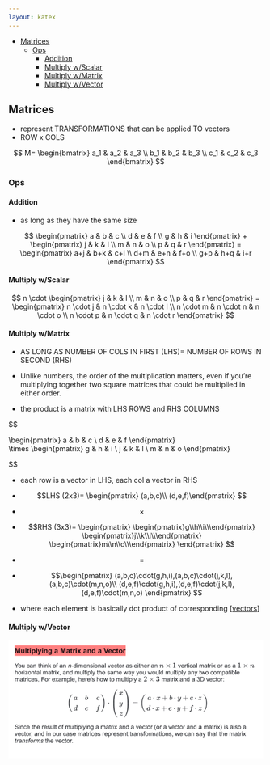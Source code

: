 ```yaml
---
layout: katex
---
```

- [Matrices](#matrices)
  - [Ops](#ops)
    - [Addition](#addition)
    - [Multiply w/Scalar](#multiply-wscalar)
    - [Multiply w/Matrix](#multiply-wmatrix)
    - [Multiply w/Vector](#multiply-wvector)

## Matrices

- represent TRANSFORMATIONS that can be applied TO vectors 
- ROW x COLS 

$$ M= \begin{bmatrix}
a_1 & a_2 & a_3 \\
b_1 & b_2 & b_3 \\
c_1 & c_2 & c_3 
\end{bmatrix}  $$


### Ops 
#### Addition

- as long as they have the same size

$$ \begin{pmatrix}
a & b & c \\
d & e & f \\
g & h & i 
\end{pmatrix}  +  
\begin{pmatrix}
j & k & l \\
m & n & o \\
p & q & r 
\end{pmatrix} =
\begin{pmatrix}
a+j & b+k & c+l \\
d+m & e+n & f+o \\
g+p & h+q & i+r 
\end{pmatrix}
$$


#### Multiply w/Scalar 

$$ n  \cdot  
\begin{pmatrix}
j & k & l \\
m & n & o \\
p & q & r 
\end{pmatrix} =
\begin{pmatrix}
n \cdot j & n \cdot k & n \cdot l \\
n \cdot m & n \cdot n & n \cdot o \\
n \cdot p & n \cdot q & n \cdot r 
\end{pmatrix}
$$

#### Multiply w/Matrix 

- AS LONG AS NUMBER OF COLS IN FIRST (LHS)= NUMBER OF ROWS IN SECOND (RHS)

- Unlike numbers, the order of the multiplication matters, even if you’re multiplying together two square matrices that could be multiplied in either order.

- the product is a matrix with LHS ROWS and RHS COLUMNS 


$$ 

\begin{pmatrix}
a & b & c \\
d & e & f
\end{pmatrix}  
\times
\begin{pmatrix}
g & h & i \\
j & k & l \\
m & n & o 
\end{pmatrix} 

$$

- each row is a vector in LHS, each col a vector in RHS  

- $$LHS (2x3)= \begin{pmatrix} (a,b,c)\\ (d,e,f)\end{pmatrix} $$

- $$ \times $$

- $$RHS (3x3)= \begin{pmatrix} 
\begin{pmatrix}g\\h\\i\\\end{pmatrix} 
\begin{pmatrix}j\\k\\l\\\end{pmatrix} 
\begin{pmatrix}m\\n\\o\\\end{pmatrix} 
\end{pmatrix} $$
- $$ = $$

- $$\begin{pmatrix} 
(a,b,c)\cdot(g,h,i),(a,b,c)\cdot(j,k,l),(a,b,c)\cdot(m,n,o)\\ 
(d,e,f)\cdot(g,h,i),(d,e,f)\cdot(j,k,l),(d,e,f)\cdot(m,n,o) 
\end{pmatrix} $$

- where each element is basically dot product of corresponding [[vectors]]

#### Multiply w/Vector

![Alt text](image-7.png)

[//begin]: # "Autogenerated link references for markdown compatibility"
[vectors]: vectors "vectors"
[//end]: # "Autogenerated link references"